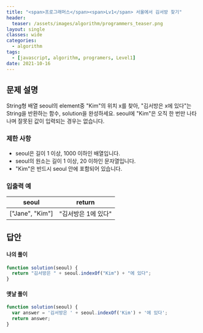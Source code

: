 ```yaml
---
title: "<span>프로그래머스</span><span>Lv1</span> 서울에서 김서방 찾기"
header:
  teaser: /assets/images/algorithm/programmers_teaser.png
layout: single
classes: wide
categories:
  - algorithm
tags:
  - [javascript, algorithm, programers, Level1]
date: 2021-10-16
---
```


## 문제 설명
String형 배열 seoul의 element중 "Kim"의 위치 x를 찾아, "김서방은 x에 있다"는 String을 반환하는 함수, solution을 완성하세요. seoul에 "Kim"은 오직 한 번만 나타나며 잘못된 값이 입력되는 경우는 없습니다.

### 제한 사항
* seoul은 길이 1 이상, 1000 이하인 배열입니다.
* seoul의 원소는 길이 1 이상, 20 이하인 문자열입니다.
* "Kim"은 반드시 seoul 안에 포함되어 있습니다.

### 입출력 예

|seoul|return|
|-|-|
|["Jane", "Kim"]|"김서방은 1에 있다"|

## 답안
#### 나의 풀이
```javascript
function solution(seoul) {
  return "김서방은 " + seoul.indexOf("Kim") + "에 있다";
}
```

#### 옛날 풀이
```javascript
function solution(seoul) {
  var answer = '김서방은 ' + seoul.indexOf('Kim') + '에 있다';
  return answer;
}
```